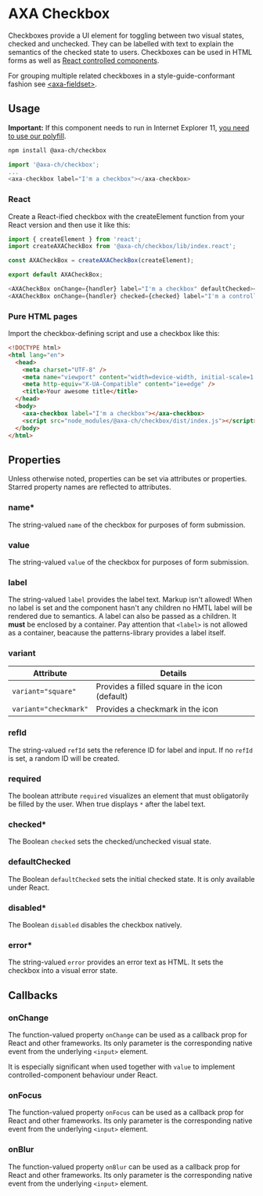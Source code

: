 # AXA Checkbox

Checkboxes provide a UI element for toggling between two visual states, checked and unchecked.
They can be labelled with text to explain the semantics of the checked state to users. Checkboxes
can be used in HTML forms as well as [React controlled components](https://reactjs.org/docs/forms.html#controlled-components).

For grouping multiple related checkboxes in a style-guide-conformant fashion see [&lt;axa-fieldset&gt;](https://github.com/axa-ch/patterns-library/tree/develop/src/components/10-atoms/fieldset).

## Usage

**Important:** If this component needs to run in Internet Explorer 11, [you need to use our polyfill](https://github.com/axa-ch/patterns-library/tree/develop/src/components/05-utils/polyfill).

```bash
npm install @axa-ch/checkbox
```

```js
import '@axa-ch/checkbox';
...
<axa-checkbox label="I'm a checkbox"></axa-checkbox>
```

### React

Create a React-ified checkbox with the createElement function from your React version and then use it like this:

```js
import { createElement } from 'react';
import createAXACheckBox from '@axa-ch/checkbox/lib/index.react';

const AXACheckBox = createAXACheckBox(createElement);

export default AXACheckBox;
```

```js
<AXACheckBox onChange={handler} label="I'm a checkbox" defaultChecked></AXACheckBox>
<AXACheckBox onChange={handler} checked={checked} label="I'm a controlled checkbox"></AXACheckBox>
```

### Pure HTML pages

Import the checkbox-defining script and use a checkbox like this:

```html
<!DOCTYPE html>
<html lang="en">
  <head>
    <meta charset="UTF-8" />
    <meta name="viewport" content="width=device-width, initial-scale=1.0" />
    <meta http-equiv="X-UA-Compatible" content="ie=edge" />
    <title>Your awesome title</title>
  </head>
  <body>
    <axa-checkbox label="I'm a checkbox"></axa-checkbox>
    <script src="node_modules/@axa-ch/checkbox/dist/index.js"></script>
  </body>
</html>
```

## Properties

Unless otherwise noted, properties can be set via attributes or properties.
Starred property names are reflected to attributes.

### name\*

The string-valued `name` of the checkbox for purposes of form submission.

### value

The string-valued `value` of the checkbox for purposes of form submission.

### label

The string-valued `label` provides the label text. Markup isn't allowed! When no label is set and the component hasn't any children no HMTL label will be rendered due to semantics.
A label can also be passed as a children. It **must** be enclosed by a container. Pay attention that `<label>` is not allowed as a container, beacause the patterns-library provides a label itself.

### variant

| Attribute             | Details                                        |
| --------------------- | ---------------------------------------------- |
| `variant="square"`    | Provides a filled square in the icon (default) |
| `variant="checkmark"` | Provides a checkmark in the icon               |

### refId

The string-valued `refId` sets the reference ID for label and input. If no `refId` is set, a random ID will be created.

### required

The boolean attribute `required` visualizes an element that must obligatorily be filled by the user. When true displays `*` after the label text.

### checked\*

The Boolean `checked` sets the checked/unchecked visual state.

### defaultChecked

The Boolean `defaultChecked` sets the initial checked state. It is only available under React.

### disabled\*

The Boolean `disabled` disables the checkbox natively.

### error\*

The string-valued `error` provides an error text as HTML. It sets the checkbox into a visual error state.

## Callbacks

### onChange

The function-valued property `onChange` can be used as a callback prop for React and other frameworks. Its only parameter is the corresponding native event from the underlying `<input>` element.

It is especially significant when used together with `value` to implement controlled-component
behaviour under React.

### onFocus

The function-valued property `onFocus` can be used as a callback prop for React and other frameworks.
Its only parameter is the corresponding native event from the underlying `<input>` element.

### onBlur

The function-valued property `onBlur` can be used as a callback prop for React and other frameworks.
Its only parameter is the corresponding native event from the underlying `<input>` element.
